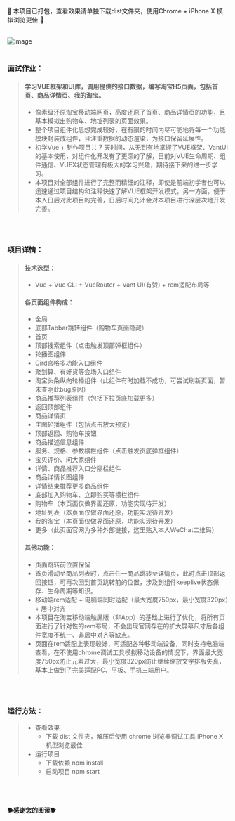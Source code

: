 🍉 本项目已打包，查看效果请单独下载dist文件夹，使用Chrome + iPhone X 模拟浏览更佳 🍉
 <br>
 <br>
 
 ![image](http://m.qpic.cn/psc?/V11E9jQr163cUb/WUyRLVwskOVTItG8F0x76yMp9rRIyIXYurtIZ2qvcukRfYPr8Jjv6roqv9Dq4f3kOcjjogSpN8ZIRxfoYJIrCrsHPa8SLGJaVLD*62PFKiI!/b&bo=ygWAAlsHLQMDSVM!&rf=viewer_4)
 <br>
 <br>

### 面试作业：

>#### 学习VUE框架和UI库，调用提供的接口数据，编写淘宝H5页面，包括首页、商品详情页、我的淘宝。
>
>- 像素级还原淘宝移动端网页，高度还原了首页、商品详情页的功能，且基本模拟出购物车、地址列表的页面效果。
>- 整个项目组件化思想完成较好，在有限的时间内尽可能地将每一个功能模块封装成组件，且注重数据的动态渲染，为接口保留延展性。
>- 初学Vue + 制作项目共 7 天时间，从无到有地掌握了VUE框架、VantUI的基本使用，对组件化开发有了更深的了解，目前对VUE生命周期、组件通信、VUEX状态管理有极大的学习兴趣，期待接下来的进一步学习。
>- 本项目对全部组件进行了完整而精细的注释，即使是前端初学者也可以迅速通过项目结构和注释快速了解VUE框架开发模式，另一方面，便于本人日后对此项目的完善，日后时间充沛会对本项目进行深层次地开发完善。

 <br>
 <br>
 
### 项目详情：

>#### 技术选型：
>
>- Vue +  Vue CLI + VueRouter + Vant UI(有赞) + rem适配布局等
>
>#### 各页面组件构成：
>
>- 全局
>  - 底部Tabbar跳转组件（购物车页面隐藏）
>- 首页
>  - 顶部搜索组件（点击触发顶部弹框组件）
>  - 轮播图组件
>  - Gird宫格多功能入口组件
>  - 聚划算、有好货等会场入口组件
>  - 淘宝头条纵向轮播组件（此组件有时加载不成功，可尝试刷新页面，暂未查明此bug原因）
>  - 商品推荐列表组件（包括下拉页底加载更多）
>  - 返回顶部组件
>- 商品详情页
>  - 主图轮播组件（包括点击放大预览）
>  - 顶部返回、购物车按钮
>  - 商品描述信息组件
>  - 服务、规格、参数横栏组件（点击触发页底弹框组件）
>  - 宝贝评价、问大家组件
>  - 详情、商品推荐入口分隔栏组件
>  - 商品详情长图组件
>  - 详情结束推荐更多商品组件
>  - 底部加入购物车、立即购买等横栏组件
>- 购物车（本页面仅做界面还原，功能实现待开发）
>- 地址列表（本页面仅做界面还原，功能实现待开发）
>- 我的淘宝（本页面仅做界面还原，功能实现待开发）
>- 更多（此页面官网为多种外部链接，这里贴入本人WeChat二维码）
>
>#### 其他功能：
>
>- 页面跳转前位置保留
>  - 首页滑动至商品列表时，点击任一商品跳转至详情页，此时点击顶部返回按钮，可再次回到首页跳转前的位置，涉及到组件keeplive状态保存、生命周期等知识。
>- 移动端rem适配 + 电脑端同时适配（最大宽度750px，最小宽度320px）+ 居中对齐
>  - 本项目在淘宝移动端触屏版（非App）的基础上进行了优化，将所有页面进行了针对性的rem布局，不会出现官网存在的扩大屏幕尺寸后各组件宽度不统一、非居中对齐等缺点。
>  - 页面在rem适配上表现较好，可适配各种移动端设备，同时支持电脑端查看，在不使用chrome调试工具模拟移动设备的情况下，界面最大宽度750px防止元素过大，最小宽度320px防止继续缩放文字排版失真，基本上做到了完美适配PC、平板、手机三端用户。
 <br>
 <br>

### 运行方法：

> - 查看效果
>   - 下载 dist 文件夹，解压后使用 chrome 浏览器调试工具 iPhone X 机型浏览最佳
> - 运行项目
>   - 下载依赖  npm install 
>   - 启动项目  npm start
 <br>
 <br>

#### **🐕感谢您的阅读🐕**
